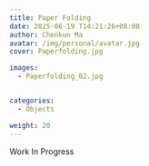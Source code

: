 ```yaml
---
title: Paper Folding 
date: 2025-06-19 T14:21:26+08:00
author: Chenkun Ma
avatar: /img/personal/avatar.jpg
cover: Paperfolding.jpg

images:
  - Paperfolding_02.jpg


categories:
  - Objects

weight: 20
---
```




<!--more-->
Work In Progress


